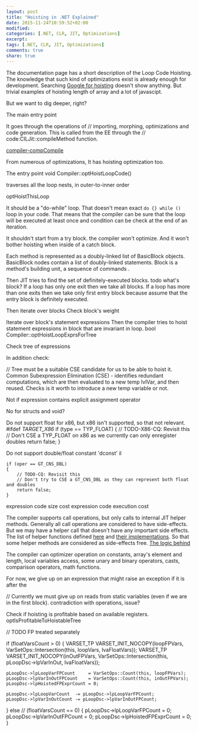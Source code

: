 ```yaml
---
layout: post
title: "Hoisting in .NET Explained"
date: 2015-11-24T10:59:52+02:00
modified:
categories: [.NET, CLR, JIT, Optimizations]
excerpt:
tags: [.NET, CLR, JIT, Optimizations]
comments: true
share: true
---
```


The documentation page has a short description of the Loop Code Hoisting. The knowledge that such kind of optimizations exist is already enough for development.
Searching [Google for hoisting][google-hoisting] doesn't show anything. But trivial examples of hoisting length of array and a lot of javascipt.

But we want to dig deeper, right?

The main entry point

It goes through the operations of
// importing, morphing, optimizations and code generation.  This is called from the EE through the
// code:CILJit::compileMethod function.  

[compiler-compCompile]


From numerous of optimizations, It has hoisting optimization too.

The entry point void Compiler::optHoistLoopCode()


traverses all the loop nests, in outer-to-inner order

optHoistThisLoop

It should be a "do-while" loop. That doesn't mean exact `do {} while ()` loop in your code.
That means that the compiler can be sure that the loop will be executed at least once and condition can be check at the end of an iteration.

It shouldn't start from a try block. the compiler won't optimize.
And it won't bother hoisting when inside of a catch block.


Each method is represented as a doubly-linked list of BasicBlock objects.
BasicBlock nodes contain a list of doubly-linked statements.
Block is a method's building unit, a sequence of commands .

Then JIT tries to find the set of definitely-executed blocks. todo what's block?
If a loop has only one exit then we take all blocks.
If a loop has more than one exits then we take only first entry block because assume that the entry block is definitely executed.

Then iterate over blocks
Check block's weight

Iterate over block's statement expressions
Then the compiler tries to hoist statement expressions in block that are invariant in loop.
bool Compiler::optHoistLoopExprsForTree


Check tree of expressions

In addition check:

// Tree must be a suitable CSE candidate for us to be able to hoist it.
Common Subexpression Elimination (CSE) - identifies redundant computations, which are then evaluated to a new temp lvlVar, and then reused.
Checks is it worth to introduce a new temp variable or not.

Not if expression contains explicit assignment operator

No for structs and void?

Do not support float for x86, but x86 isn't supported, so that not relevant.
#ifdef _TARGET_X86_
    if (type == TYP_FLOAT)
    {
        // TODO-X86-CQ: Revisit this
        // Don't CSE a TYP_FLOAT on x86 as we currently can only enregister doubles
        return false;
    }



Do not support double/float constant 'dconst' il

    if (oper == GT_CNS_DBL)
    {
        // TODO-CQ: Revisit this
        // Don't try to CSE a GT_CNS_DBL as they can represent both float and doubles
        return false;
    }



expression code size cost
expression code execution cost



The compiler supports call operations, but only calls to internal JIT helper methods.
Generally all call operations are considered to have side-effects.
But we may have a helper call that doesn't have any important side effects.
The list of helper functions defined [here][github-helpers-list] and [their implementations][github-helpers].
So that some helper methods are considered as side-effects free.
[The logic behind][github-helpers-sideeffect]


The compiler can optimizer operation on constants,
array's element and length, local variables access, some unary and binary operators,
casts, comparison operators, math functions.




 For now, we give up on an expression that might raise an exception if it is after the


 // Currently we must give up on reads from static variables (even if we are in the first block).
 contradiction with operations, issue?


Check if hoisting is profitable based on available registers.
optIsProfitableToHoistableTree


// TODO FP treated separately

if (floatVarsCount > 0)
{
    VARSET_TP VARSET_INIT_NOCOPY(loopFPVars,  VarSetOps::Intersection(this, loopVars, lvaFloatVars));
    VARSET_TP VARSET_INIT_NOCOPY(inOutFPVars, VarSetOps::Intersection(this,  pLoopDsc->lpVarInOut, lvaFloatVars));                                                        

    pLoopDsc->lpLoopVarFPCount     = VarSetOps::Count(this, loopFPVars);
    pLoopDsc->lpVarInOutFPCount    = VarSetOps::Count(this, inOutFPVars);
    pLoopDsc->lpHoistedFPExprCount = 0;

    pLoopDsc->lpLoopVarCount  -= pLoopDsc->lpLoopVarFPCount;
    pLoopDsc->lpVarInOutCount -= pLoopDsc->lpVarInOutFPCount;

}
else // (floatVarsCount == 0)
{
    pLoopDsc->lpLoopVarFPCount     = 0;
    pLoopDsc->lpVarInOutFPCount    = 0;
    pLoopDsc->lpHoistedFPExprCount = 0;
}




  [compiler-compCompile]: https://github.com/dotnet/coreclr/blob/release/1.0.0-rc1/src/jit/compiler.cpp#L2990
  [github-docs-lch]: https://github.com/dotnet/coreclr/blob/release/1.0.0-rc1/Documentation/botr/ryujit-overview.md#loop-invariant-code-hoisting
  [google-hoisting]: https://www.google.com/?q=Hoisting+.NET
  [github-helpers-list]: https://github.com/dotnet/coreclr/blob/release/1.0.0-rc1/src/inc/corinfo.h#L266
  [github-helpers]: https://github.com/dotnet/coreclr/blob/release/1.0.0-rc1/src/vm/jithelpers.cpp
  [github-helpers-sideeffect]: https://github.com/dotnet/coreclr/blob/release/1.0.0-rc1/src/jit/gentree.cpp#L10792

